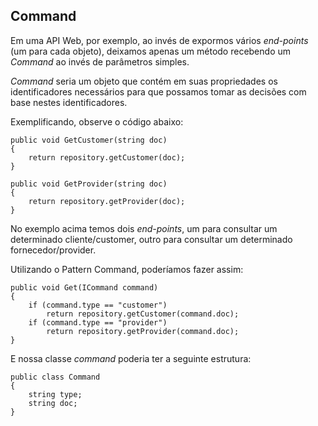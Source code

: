 ## Command

Em uma API Web, por exemplo, ao invés de expormos vários _end-points_ (um para cada objeto), deixamos apenas um método recebendo um _Command_ ao invés de parâmetros simples.

_Command_ seria um objeto que contém em suas propriedades os identificadores necessários para que possamos tomar as decisões com base nestes identificadores.

Exemplificando, observe o código abaixo:
```
public void GetCustomer(string doc)
{
    return repository.getCustomer(doc);
}

public void GetProvider(string doc)
{
    return repository.getProvider(doc);
}
``` 

No exemplo acima temos dois _end-points_, um para consultar um determinado cliente/customer, outro para consultar um determinado fornecedor/provider.

Utilizando o Pattern Command, poderíamos fazer assim:

```
public void Get(ICommand command)
{
    if (command.type == "customer")
        return repository.getCustomer(command.doc);
    if (command.type == "provider")
        return repository.getProvider(command.doc);
}
``` 

E nossa classe _command_ poderia ter a seguinte estrutura:
```
public class Command
{
    string type;
    string doc;
}
``` 